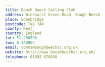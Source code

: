 ```yaml
---
title: Bouch Beech Sailing Club
address: Winkhurst Green Road, Bough Beech
place: Edenbridge
postcode: TN8 7AN
county: Kent
country: England
lat: 51.208596
lon: 0.140964
email: comms@boughbeechsc.org.uk
website: http://www.boughbeechsc.org.uk/
telephone: 01892 870538
---
```

